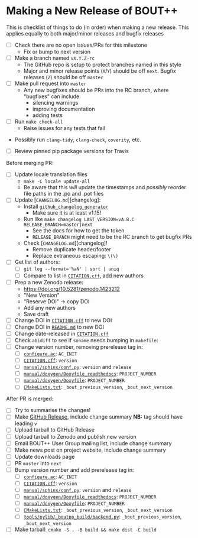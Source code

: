 # Making a New Release of BOUT++

This is checklist of things to do (in order) when making a new
release. This applies equally to both major/minor releases and bugfix
releases

- [ ] Check there are no open issues/PRs for this milestone
    - Fix or bump to next version
- [ ] Make a branch named `vX.Y.Z-rc`
    - The GitHub repo is setup to protect branches named in this style
    - Major and minor release points (`X`/`Y`) should be off
      `next`. Bugfix releases (`Z`) should be off `master`
- [ ] Make pull request into `master`
    - Any new bugfixes should be PRs into the RC branch, where
      "bugfixes" can include:
        - silencing warnings
        - improving documentation
        - adding tests
- [ ] Run `make check-all`
    - Raise issues for any tests that fail
- Possibly run `clang-tidy`, `clang-check`, `coverity`, etc.
- [ ] Review pinned pip package versions for Travis
    
Before merging PR:

- [ ] Update locale translation files
    - `make -C locale update-all`
    - Be aware that this *will* update the timestamps and *possibly*
      reorder file paths in the .po and .pot files
- [ ] Update [`CHANGELOG.md`][changelog]:
    - Install [`github_changelog_generator`][gcg]
        - Make sure it is at least v1.15!
    - Run like `make changelog LAST_VERSION=vA.B.C RELEASE_BRANCH=master|next`
        - See the docs for how to get the token
        - `RELEASE_BRANCH` might need to be the RC branch to get
          bugfix PRs
    - Check [`CHANGELOG.md`][changelog]!
        - Remove duplicate header/footer
        - Replace extraneous escaping: `\(\)`
- [ ] Get list of authors:
    - [ ] `git log --format='%aN' | sort | uniq`
    - [ ] Compare to list in [`CITATION.cff`][citation], add new authors
- [ ] Prep a new Zenodo release:
    - https://doi.org/10.5281/zenodo.1423212
    - "New Version"
    - "Reserve DOI" -> copy DOI
    - Add any new authors
    - Save draft
- [ ] Change DOI in [`CITATION.cff`][citation] to new DOI
- [ ] Change DOI in [`README.md`][README.md] to new DOI
- [ ] Change date-released in [`CITATION.cff`][citation]
- [ ] Check `abidiff` to see if `soname` needs bumping in `makefile`:
- [ ] Change version number, removing prerelease tag in:
    - [ ]  [`configure.ac`][configure]: `AC_INIT`
    - [ ]  [`CITATION.cff`][citation]: `version`
    - [ ]  [`manual/sphinx/conf.py`][sphinx_conf]: `version` and `release`
    - [ ]  [`manual/doxygen/Doxyfile_readthedocs`][Doxyfile_readthedocs]: `PROJECT_NUMBER`
    - [ ]  [`manual/doxygen/Doxyfile`][Doxyfile]: `PROJECT_NUMBER`
    - [ ]  [`CMakeLists.txt`][CMakeLists.txt]: `_bout_previous_version`, `_bout_next_version`

After PR is merged:

- [ ] Try to summarise the changes!
- [ ] Make [GitHub Release][gh_release], include change summary **NB:** tag should have
      leading `v`
- [ ] Upload tarball to GitHub Release
- [ ] Upload tarball to Zenodo and publish new version
- [ ] Email BOUT++ User Group mailing list, include change summary
- [ ] Make news post on project website, include change summary
- [ ] Update downloads page
- [ ] PR `master` into `next`
- [ ] Bump version number and add prerelease tag in:
    - [ ]  [`configure.ac`][configure]: `AC_INIT`
    - [ ]  [`CITATION.cff`][citation]: `version`
    - [ ]  [`manual/sphinx/conf.py`][sphinx_conf]: `version` and `release`
    - [ ]  [`manual/doxygen/Doxyfile_readthedocs`][Doxyfile_readthedocs]: `PROJECT_NUMBER`
    - [ ]  [`manual/doxygen/Doxyfile`][Doxyfile]: `PROJECT_NUMBER`
    - [ ]  [`CMakeLists.txt`][CMakeLists.txt]: `_bout_previous_version`, `_bout_next_version`
    - [ ]  [`tools/pylib/_boutpp_build/backend.py`][backend.py]: `_bout_previous_version`, `_bout_next_version`
- [ ] Make tarball: `cmake -S . -B build && make dist -C build`

[Doxyfile]: ../manual/doxygen/Doxyfile
[Doxyfile_readthedocs]: ../manual/doxygen/Doxyfile_readthedocs
[citation]: ../CITATION.cff
[configure]: ../configure.ac
[sphinx_conf]: ../manual/sphinx/conf.py
[README.md]: ../README.md
[CHANGELOG.md]: ../CHANGELOG.md
[CMakeLists.txt]: ../CMakeLists.txt
[backend.py]: ../tools/pylib/_boutpp_build/backend.py
[gcg]: https://github.com/github-changelog-generator/github-changelog-generator
[gh_release]: https://github.com/boutproject/BOUT-dev/releases/new
